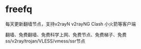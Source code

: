 # freefq
每天更新翻墙节点，支持v2rayN v2rayNG Clash 小火箭等客户端

翻墙、免费翻墙、免费科学上网、免费节点、免费梯子、免费ss/v2ray/trojan/VLESS/vmess/ssr节点
